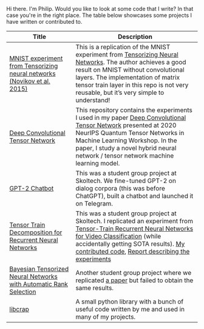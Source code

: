 Hi there. I'm Philip. Would you like to look at some code that I write? In that case you're in the right place. The table below showcases some projects I have written or contributed to.

| Title | Description |
| -------- | -------- |
| [MNIST experiment from Tensorizing neural networks (Novikov et al. 2015)](https://github.com/philip-bl/tensorizing_neural_networks-novikov_2015) | This is a replication of the MNIST experiment from [Tensorizing Neural Networks](https://arxiv.org/abs/1509.06569). The author achieves a good result on MNIST without convolutional layers. The implementation of matrix tensor train layer in this repo is not very reusable, but it’s very simple to understand! |
| [Deep Convolutional Tensor Network](https://github.com/philip-bl/dctn) | This repository contains the experiments I used in my paper [Deep Convolutional Tensor Network](https://arxiv.org/abs/2005.14506) presented at 2020 NeurIPS Quantum Tensor Networks in Machine Learning Workshop. In the paper, I study a novel hybrid neural network / tensor network machine learning model. |
| [GPT-2 Chatbot](https://github.com/philip-bl/gpt2_chatbot) | This was a student group project at Skoltech. We fine-tuned GPT-2 on dialog corpora (this was before ChatGPT), built a chatbot and launched it on Telegram. |
| [Tensor Train Decomposition for Recurrent Neural Networks](https://github.com/philip-bl/tensor_train_rnn) | This was a student group project at Skoltech. I replicated an experiment from [Tensor-Train Recurrent Neural Networks for Video Classification](https://arxiv.org/abs/1707.01786) (while accidentally getting SOTA results). [My contributed code](https://github.com/philip-bl/tensor_train_rnn/tree/master/ytcelebfaces), [Report describing the experiments](https://github.com/philip-bl/tensor_train_rnn/blob/master/report.pdf) |
| [Bayesian Tensorized Neural Networks with Automatic Rank Selection](https://github.com/vicontek/lrbtnn) | Another student group project where we replicated [a paper](https://arxiv.org/abs/1905.10478) but failed to obtain the same results. |
| [libcrap](https://bitbucket.org/nemelex/libcrap/src/master/) | A small python library with a bunch of useful code written by me and used in many of my projects. |

